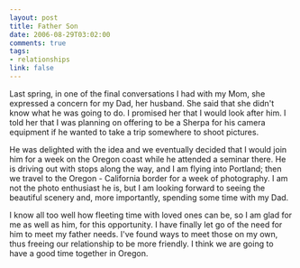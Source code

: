 ```yaml
--- 
layout: post
title: Father Son
date: 2006-08-29T03:02:00
comments: true
tags:
- relationships
link: false
---
```

Last spring, in one of the final conversations I had with my Mom, she expressed a concern for my Dad, her husband. She said that she didn't know what he was going to do. I promised her that I would look after him. I told her that I was planning on offering to be a Sherpa for his camera equipment if he wanted to take a trip somewhere to shoot pictures.

He was delighted with the idea and we eventually decided that I would join him for a week on the Oregon coast while he attended a seminar there. He is driving out with stops along the way, and I am flying into Portland; then we travel to the Oregon - California border for a week of photography. I am not the photo enthusiast he is, but I am looking forward to seeing the beautiful scenery and, more importantly, spending some time with my Dad.

I know all too well how fleeting time with loved ones can be, so I am glad for me as well as him, for this opportunity. I have finally let go of the need for him to meet my father needs. I've found ways to meet those on my own, thus freeing our relationship to be more friendly. I think we are going to have a good time together in Oregon.
